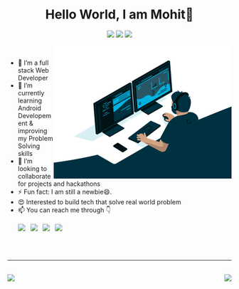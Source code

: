 <!-- ![Banner](https://github.com/mohitagarwal/mohitagarwal/blob/7b2e48c467e9a314b5e5e8bb87e170af27bed601/Banner.gif) -->

<h1 align="center">Hello World, I am Mohit👋</h1>
<p align="center">
  <img src="https://visitor-badge.laobi.icu/badge?page_id=mohitagarwal1432"> 
  <img src="https://img.shields.io/github/followers/mohitagarwal1432?label=Follow&style=social)[(https://github.com/mohitagarwal1432">
  <img src="https://shields.io/github/stars/mohitagarwal1432?label=Stars&style=social)[(https://github.com/mohitagarwal1432">
</p>

<img src="display.gif" width="400px" alt="GIF" align="right"> 
<br />

  - 🔭 I’m a full stack Web Developer
  - 🌱 I’m currently learning Android Developement & improving my Problem Solving skills
  - 👯 I’m looking to collaborate for projects and hackathons
  - ⚡ Fun fact: I am still a newbie😄.
  - 😍 Interested to build tech that solve real world problem
  - 📫 You can reach me through 👇  
    <br />[<img src="https://img.icons8.com/color/48/000000/linkedin.png" width="3.5%"/>](https://www.linkedin.com/in/mohitagarwal1432/)  &nbsp; 
    [<img src="https://img.icons8.com/fluent/48/000000/instagram-new.png" width="3.5%"/>](https://www.instagram.com/mohitagarwal1432/)  &nbsp; 
    [<img src="https://img.icons8.com/fluent/48/000000/youtube-play.png" width="3.5%"/>](https://www.youtube.com/channel/UCVPT5wjaQq2Jnci6IqE9iqA)  &nbsp; 
    <a href="mailto:mohitagarwal1432@gmail.com"> <img src="https://img.icons8.com/fluent/48/000000/gmail.png" width="3.5%"/>  
<br>
<br>
<hr />
<br>
  
<div>
  <img height="170" align="left" src="https://github-readme-stats.vercel.app/api?username=mohitagarwal1432&show_icons=true&title_color=fff&icon_color=79ff97&text_color=9f9f9f&bg_color=151515" />
  <img align="right" src="https://github-readme-stats.vercel.app/api/top-langs/?username=mohitagarwal1432&layout=compact&title_color=fff&text_color=fff&bg_color=151515" />
</div>

